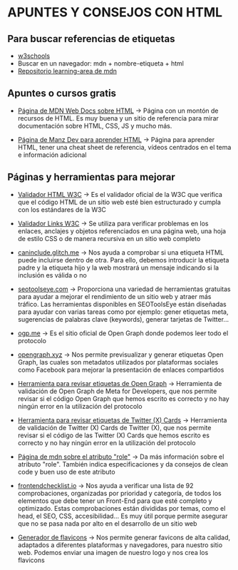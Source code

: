 # APUNTES Y CONSEJOS CON HTML
## Para buscar referencias de etiquetas
- [w3schools](https://www.w3schools.com/html/default.asp)
- Buscar en un navegador: mdn + nombre-etiqueta + html 
- [Repositorio learning-area de mdn](https://github.com/mdn/learning-area)

## Apuntes o cursos gratis
- [Página de MDN Web Docs sobre HTML](https://developer.mozilla.org/es/docs/Web/HTML) -> Página con un montón de recursos de HTML. Es muy buena y un sitio de referencia para mirar documentación sobre HTML, CSS, JS y mucho más.

- [Página de Manz Dev para aprender HTML](https://lenguajehtml.com/) -> Página para aprender HTML, tener una cheat sheet de referencia, vídeos centrados en el tema e información adicional

## Páginas y herramientas para mejorar
- [Validador HTML W3C](https://validator.w3.org/) -> Es el validador oficial de la W3C que verifica que el código HTML de un sitio web esté bien estructurado y cumpla con los estándares de la W3C

- [Validador Links W3C](https://validator.w3.org/checklink) -> Se utiliza para verificar problemas en los enlaces, anclajes y objetos referenciados en una página web, una hoja de estilo CSS o de manera recursiva en un sitio web completo 

- [caninclude.glitch.me](https://caninclude.glitch.me/) -> Nos ayuda a comprobar si una etiqueta HTML puede incluirse dentro de otra. Para ello, debemos introducir la etiqueta padre y la etiqueta hijo y la web mostrará un mensaje indicando si la inclusión es válida o no

- [seotoolseye.com](https://seotoolseye.com/) -> Proporciona una variedad de herramientas gratuitas para ayudar a mejorar el rendimiento de un sitio web y atraer más tráfico. Las herramientas disponibles en SEOToolsEye están diseñadas para ayudar con varias tareas como por ejemplo: gener etiquetas meta, sugerencias de palabras clave (keywords), generar tarjetas de Twitter...

- [ogp.me](https://ogp.me/) -> Es el sitio oficial de Open Graph donde podemos leer todo el protocolo

- [opengraph.xyz](https://www.opengraph.xyz/) -> Nos permite previsualizar y generar etiquetas Open Graph, las cuales son metadatos utilizados por plataformas sociales como Facebook para mejorar la presentación de enlaces compartidos

- [Herramienta para revisar etiquetas de Open Graph](https://developers.facebook.com/tools/debug/) -> Herramienta de validación de Open Graph de Meta for Developers, que nos permite revisar si el código Open Graph que hemos escrito es correcto y no hay ningún error en la utilización del protocolo

- [Herramienta para revisar etiquetas de Twitter (X) Cards](https://cards-dev.twitter.com/validator) -> Herramienta de validación de Twitter (X) Cards de Twitter (X), que nos permite revisar si el código de las Twitter (X) Cards que hemos escrito es correcto y no hay ningún error en la utilización del protocolo

- [Página de mdn sobre el atributo "role"](https://developer.mozilla.org/en-US/docs/Web/Accessibility/ARIA/Roles) -> Da más información sobre el atributo "role". También indica especificaciones y da consejos de clean code y buen uso de este atributo

- [frontendchecklist.io](https://frontendchecklist.io/) -> Nos ayuda a verificar una lista de 92 comprobaciones, organizadas por prioridad y categoría, de todos los elementos que debe tener un Front-End para que esté completo y optimizado. Estas comprobaciones están divididas por temas, como el head, el SEO, CSS, accesibilidad... Es muy útil porque permite asegurar que no se pasa nada por alto en el desarrollo de un sitio web

- [Generador de flavicons](https://realfavicongenerator.net/) -> Nos permite generar favicons de alta calidad, adaptados a diferentes plataformas y navegadores, para nuestro sitio web. Podemos enviar una imagen de nuestro logo y nos crea los flavicons